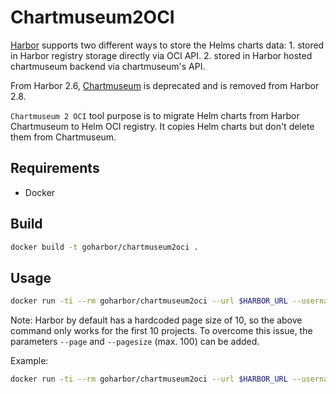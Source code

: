 # Chartmuseum2OCI

[Harbor](https://github.com/goharbor/harbor) supports two different ways to store the Helms charts data:
    1. stored in Harbor registry storage directly via OCI API.
    2. stored in Harbor hosted chartmuseum backend via chartmuseum's API.

From Harbor 2.6, [Chartmuseum](https://github.com/helm/chartmuseum) is deprecated and is removed from Harbor 2.8.

`Chartmuseum 2 OCI` tool purpose is to migrate Helm charts from Harbor Chartmuseum to Helm OCI registry.
It copies Helm charts but don't delete them from Chartmuseum.

## Requirements

- Docker

## Build

```bash
docker build -t goharbor/chartmuseum2oci .
```

## Usage

```bash
docker run -ti --rm goharbor/chartmuseum2oci --url $HARBOR_URL --username $HARBOR_USER --password $HARBOR_PASSWORD
```

Note: Harbor by default has a hardcoded page size of 10, so the above command only works for the first 10 projects.
To overcome this issue, the parameters `--page` and `--pagesize` (max. 100) can be added.

Example:
```bash
docker run -ti --rm goharbor/chartmuseum2oci --url $HARBOR_URL --username $HARBOR_USER --password $HARBOR_PASSWORD --page 2 --pagesize 50
```
